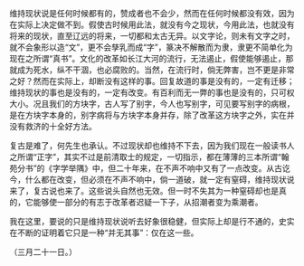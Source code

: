维持现状说是任何时候都有的，赞成者也不会少，然而在任何时候都没有效，因为在实际上决定做不到。假使古时候用此法，就没有今之现状，今用此法，也就没有将来的现状，直至辽远的将来，一切都和太古无异。以文字论，则未有文字之时，就不会象形以造“文”，更不会孳乳而成“字”，篆决不解散而为隶，隶更不简单化为现在之所谓“真书”。文化的改革如长江大河的流行，无法遏止，假使能够遏止，那就成为死水，纵不干涸，也必腐败的。当然，在流行时，倘无弊害，岂不更是非常之好？然而在实际上，却断没有这样的事。回复故道的事是没有的，一定有迁移；维持现状的事也是没有的，一定有改变。有百利而无一弊的事也是没有的，只可权大小。况且我们的方块字，古人写了别字，今人也写别字，可见要写别字的病根，是在方块字本身的，别字病将与方块字本身并存，除了改革这方块字之外，实在并没有救济的十全好方法。

复古是难了，何先生也承认。不过现状却也维持不下去，因为我们现在一般读书人之所谓“正字”，其实不过是前清取士的规定，一切指示，都在薄薄的三本所谓“翰苑分书”的《字学举隅》中，但二十年来，在不声不响中又有了一点改变。从古讫今，什么都在改变，但必须在不声不响中，倘一道破，就一定有窒碍，维持现状说来了，复古说也来了。这些说头自然也无效。但一时不失其为一种窒碍却也是真的，它能够使一部分的有志于改革者迟疑一下子，从招潮者变为乘潮者。

我在这里，要说的只是维持现状说听去好象很稳健，但实际上却是行不通的，史实在不断的证明着它只是一种“并无其事”：仅在这一些。

  

（三月二十一日。）